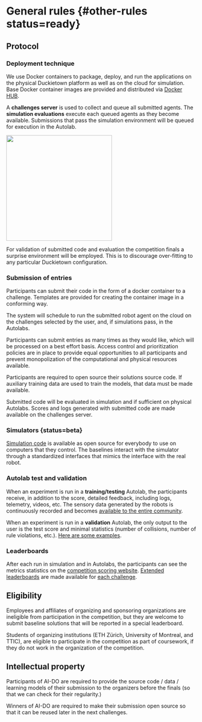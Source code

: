 # General rules {#other-rules status=ready}  

<minitoc />

## Protocol

### Deployment technique

We use Docker containers to package, deploy, and run the applications on the physical Duckietown platform as well as on the cloud for simulation. Base Docker container images are provided and distributed via [Docker HUB][dockerhub].

[dockerhub]: https://hub.docker.com/r/duckietown/

A **challenges server** is used to collect and queue all submitted agents. The **simulation evaluations** execute each queued agents as they become available. Submissions that pass the simulation environment will be queued for execution in the Autolab.

<div figure-id="fig:aido-submissions-workflow" figure-caption="The AI-DO evaluations workflow supports local and remote development, in simulation and on hardware.">
     <img src="dn-arch.png" style='width: 20em' />
</div>

For validation of submitted code and evaluation the competition finals a surprise environment will be employed. This is to discourage over-fitting to any particular Duckietown configuration.


### Submission of entries

Participants can submit their code in the form of a docker container to a challenge. Templates are provided for creating the container image in a conforming way.

The system will schedule to run the submitted robot agent on the cloud on the challenges selected by the user, and, if simulations pass, in the Autolabs.

Participants can submit entries as many times as they would like, which will be processed on a best effort basis. Access control and prioritization policies are in place to provide equal opportunities to all participants and prevent monopolization of the computational and physical resources available.

Participants are required to open source their solutions source code. If auxiliary training data are used to train the models, that data must be made available.

Submitted code will be evaluated in simulation and if sufficient on physical Autolabs. Scores and logs generated with submitted code are made available on the challenges server. 

### Simulators {status=beta}

[Simulation code](https://github.com/duckietown/gym-duckietown/) is available as open source for everybody to use on computers that they control. The baselines interact with the simulator through a standardized interfaces that mimics the interface with the real robot. 

### Autolab test and validation

<!-- If there are $n$ robotariums available, $n-1$ robotariums can be used for training and testing, while 1 robotarium is used for validation. -->

When an experiment is run in a **training/testing** Autolab, the participants receive, in addition to the score, detailed feedback, including logs, telemetry, videos, etc. The sensory data generated by the robots is continuously recorded and becomes [available to the entire community](https://challenges.duckietown.org/v4/).

<div figure-id="fig:lf-demo-ttic" figure-caption="Autolab LF-challenge evaluation demo.">
<dtvideo src="vimeo:561305335"/>
</div>

When an experiment is run in a **validation** Autolab, the only output to the user is the test score and minimal statistics (number of collisions, number of rule violations, etc.). [Here are some examples](https://challenges.duckietown.org/v4/humans/challenges/aido5-LF-real-validation/leaderboard). 

### Leaderboards

After each run in simulation and in Autolabs, the participants can see the metrics statistics on the [competition scoring website](https://challenges.duckietown.org/v4/). [Extended leaderboards](https://challenges.duckietown.org/v4/humans/challenges/aido5-LF-sim-validation/leaderboard) are made available for [each challenge](https://challenges.duckietown.org/v4/humans/challenges).


## Eligibility

Employees and affiliates of organizing and sponsoring organizations are ineligible from participation in the competition, but they are welcome to submit baseline solutions that will be reported in a special leaderboard.

Students of organizing institutions (ETH Zürich, University of Montreal, and TTIC), are eligible to participate in the competition as part of coursework, if they do not work in the organization of the competition.

## Intellectual property

Participants of AI-DO are required to provide the source code / data / learning models of their submission to the organizers before the finals (so that we can check for their regularity.)

Winners of AI-DO are required to make their submission open source so that
it can be reused later in the next challenges.